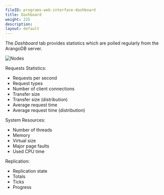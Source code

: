```yaml
---
fileID: programs-web-interface-dashboard
title: Dashboard
weight: 225
description: 
layout: default
---
```

The *Dashboard* tab provides statistics which are polled regularly from the
ArangoDB server.

![Nodes](/images/dashboardView.png)

Requests Statistics:

 - Requests per second
 - Request types
 - Number of client connections
 - Transfer size
 - Transfer size (distribution)
 - Average request time
 - Average request time (distribution)

System Resources:

- Number of threads
- Memory
- Virtual size
- Major page faults
- Used CPU time

Replication:

- Replication state
- Totals
- Ticks
- Progress
